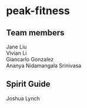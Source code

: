 # peak-fitness

## Team members
Jane Liu  
Vivian Li  
Giancarlo Gonzalez  
Ananya Nidamangala Srinivasa  

## Spirit Guide
Joshua Lynch

